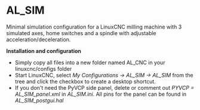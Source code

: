 # AL_SIM

Minimal simulation configuration for a LinuxCNC milling machine with 3 simulated axes, home switches and a spindle with adjustable acceleration/deceleration.

**Installation and configuration**
 - Simply copy all files into a new folder named AL_CNC in your linuxcnc/configs folder
 - Start LinuxCNC, select *My Configurations -> AL_SIM -> AL_SIM* from the tree and click the checkbox to create a desktop shortcut.
 - If you don't need the PyVCP side panel, delete or comment out *PYVCP = AL_SIM_panel.xml* in *AL_SIM.ini*. All pins for the panel can be found in *AL_SIM_postgui.hal* 
